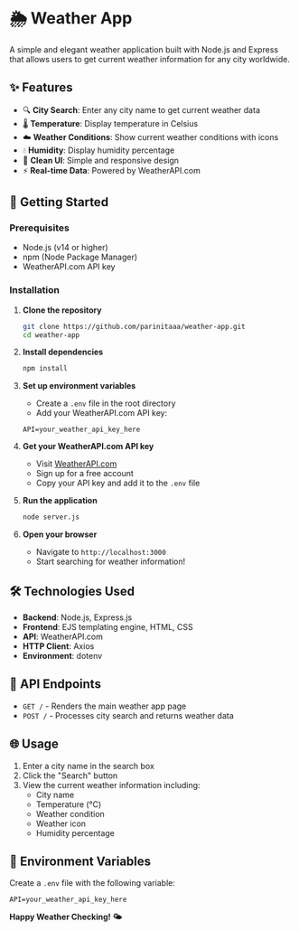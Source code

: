 # 🌦 Weather App

A simple and elegant weather application built with Node.js and Express that allows users to get current weather information for any city worldwide.

## ✨ Features

- 🔍 **City Search**: Enter any city name to get current weather data
- 🌡️ **Temperature**: Display temperature in Celsius
- ☁️ **Weather Conditions**: Show current weather conditions with icons
- 💧 **Humidity**: Display humidity percentage
- 🎨 **Clean UI**: Simple and responsive design
- ⚡ **Real-time Data**: Powered by WeatherAPI.com

## 🚀 Getting Started

### Prerequisites

- Node.js (v14 or higher)
- npm (Node Package Manager)
- WeatherAPI.com API key

### Installation

1. **Clone the repository**
   ```bash
   git clone https://github.com/parinitaaa/weather-app.git
   cd weather-app
   ```

2. **Install dependencies**
   ```bash
   npm install
   ```

3. **Set up environment variables**
   - Create a `.env` file in the root directory
   - Add your WeatherAPI.com API key:
   ```env
   API=your_weather_api_key_here
   ```

4. **Get your WeatherAPI.com API key**
   - Visit [WeatherAPI.com](https://www.weatherapi.com/)
   - Sign up for a free account
   - Copy your API key and add it to the `.env` file

5. **Run the application**
   ```bash
   node server.js
   ```

6. **Open your browser**
   - Navigate to `http://localhost:3000`
   - Start searching for weather information!

## 🛠️ Technologies Used

- **Backend**: Node.js, Express.js
- **Frontend**: EJS templating engine, HTML, CSS
- **API**: WeatherAPI.com
- **HTTP Client**: Axios
- **Environment**: dotenv




## 🔧 API Endpoints

- `GET /` - Renders the main weather app page
- `POST /` - Processes city search and returns weather data

## 🌐 Usage

1. Enter a city name in the search box
2. Click the "Search" button
3. View the current weather information including:
   - City name
   - Temperature (°C)
   - Weather condition
   - Weather icon
   - Humidity percentage




## 📝 Environment Variables

Create a `.env` file with the following variable:

```env
API=your_weather_api_key_here
```





**Happy Weather Checking! 🌤️**
